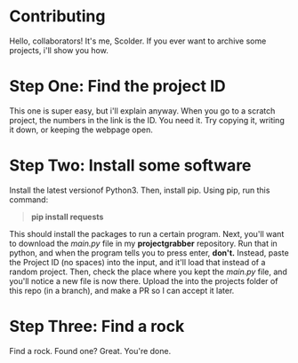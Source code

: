 # Contributing
Hello, collaborators! It's me, Scolder. If you ever want to archive some projects, i'll show you how.

# Step One: Find the project ID
This one is super easy, but i'll explain anyway. When you go to a scratch project, the numbers in the link is the ID. You need it. Try copying it, writing it down, or keeping the webpage open.
# Step Two: Install some software
Install the latest versionof Python3. Then, install pip. Using pip, run this command:

> **pip install requests**

This should install the packages to run a certain program. Next, you'll want to download the *main.py* file in my __projectgrabber__ repository. Run that in python, and when the program tells you to press enter, **don't.**
Instead, paste the Project ID (no spaces) into the input, and it'll load that instead of a random project. Then, check the place where you kept the *main.py* file, and you'll notice a new file is now there. Upload the into the projects folder of this repo (in a branch), and make a PR so I can accept it later.
# Step Three: Find a rock
Find a rock. Found one? Great. You're done.

